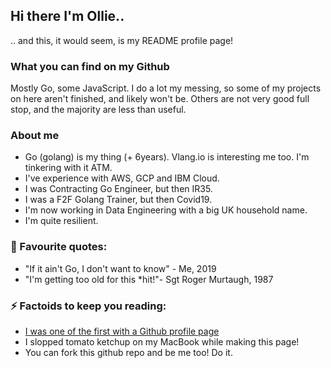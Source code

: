 ## Hi there I'm Ollie..

.. and this, it would seem, is my README profile page!

### What you can find on my Github

Mostly Go, some JavaScript. I do a lot my messing, so some of my projects on here aren't finished, and likely won't be. Others are not very good full stop, and the majority are less than useful.

### About me

- Go (golang) is my thing (+ 6years). Vlang.io is interesting me too. I'm tinkering with it ATM.
- I've experience with AWS, GCP and IBM Cloud.
- I was Contracting Go Engineer, but then IR35.
- I was a F2F Golang Trainer, but then Covid19.
- I'm now working in Data Engineering with a big UK household name.
- I'm quite resilient.

### 💬  Favourite quotes:
- "If it ain't Go, I don't want to know" - Me, 2019
- "I'm getting too old for this \*hit!"- Sgt Roger Murtaugh, 1987

### ⚡ Factoids to keep you reading:
- [I was one of the first with a Github profile page](https://github.com/olliephillips/olliephillips/commit/8a2b0cd8ade4dab1b2759bd33dad28c81c4ef1d6)
- I slopped tomato ketchup on my MacBook while making this page! 
- You can fork this github repo and be me too! Do it.

